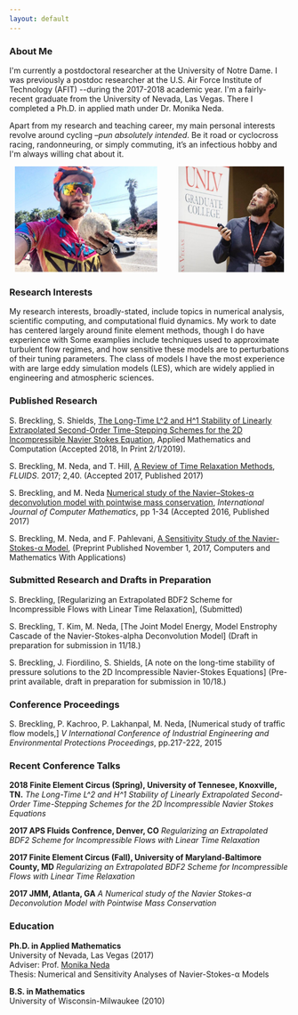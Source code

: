 ```yaml
---
layout: default
---
```


### [](#header-3)About Me
I'm currently a postdoctoral researcher at the University of Notre Dame. I was previously a postdoc researcher at the U.S. Air Force Institute of Technology (AFIT) --during the 2017-2018 academic year. I'm a fairly-recent graduate from the University of Nevada, Las Vegas. There I completed a Ph.D. in applied math under Dr. Monika Neda. 

Apart from my research and teaching career, my main personal interests revolve around cycling *–pun absolutely intended*. Be it road or cyclocross racing, randonneuring, or simply commuting, it’s an infectious hobby and I'm always willing chat about it. 

<center>
<img src="images/bikes.jpg" height="190px"> <span style="display:inline-block; width: 30px;"></span> <img src="images/math.jpg" height="190px">
</center>


### [](#header-3)Research Interests
My research interests, broadly-stated, include topics in numerical analysis, scientific computing, and computational fluid dynamics. My work to date has centered largely around finite element methods, though I do have experience with Some examplies include techniques used to approximate turbulent flow regimes, and how sensitive these models are to perturbations of their tuning parameters. The class of models I have the most experience with are large eddy simulation models (LES), which are widely applied in engineering and atmospheric sciences.


### [](#header-3)Published Research
S. Breckling, S. Shields, [The Long-Time L^2 and H^1 Stability of Linearly Extrapolated Second-Order Time-Stepping Schemes for the 2D Incompressible Navier Stokes Equation](https://www.sciencedirect.com/science/article/pii/S009630031830794X), Applied Mathematics and Computation (Accepted 2018, In Print 2/1/2019).

S. Breckling, M. Neda, and T. Hill, [A Review of Time Relaxation Methods](http://www.mdpi.com/2311-5521/2/3/40/pdf), *FLUIDS*. 2017; 2,40. (Accepted 2017, Published 2017)

S. Breckling, and M. Neda [Numerical study of the Navier–Stokes-α deconvolution model with pointwise mass conservation](http://www.tandfonline.com/doi/full/10.1080/00207160.2017.1329532), *International Journal of Computer Mathematics*, pp 1-34 (Accepted 2016, Published 2017)

S. Breckling, M. Neda, and F. Pahlevani, [A Sensitivity Study of the Navier-Stokes-α Model](http://www.sciencedirect.com/science/article/pii/S0898122117306168), (Preprint Published November 1, 2017, Computers and Mathematics With Applications)

### [](#header-3)Submitted Research and Drafts in Preparation
S. Breckling, [Regularizing an Extrapolated BDF2 Scheme for Incompressible Flows with Linear Time Relaxation], (Submitted)

S. Breckling, T. Kim, M. Neda, [The Joint Model Energy, Model Enstrophy Cascade of the Navier-Stokes-alpha Deconvolution Model] (Draft in preparation for submission in 11/18.)

S. Breckling, J. Fiordilino, S. Shields, [A note on the long-time stability of pressure solutions to the 2D Incompressible Navier-Stokes Equations] (Pre-print available, draft in preparation for submission in 10/18.)

### [](#header-4)Conference Proceedings
S. Breckling, P. Kachroo, P. Lakhanpal, M. Neda, [Numerical study of traffic flow models,] *V International Conference of Industrial Engineering and Environmental Protections Proceedings*, pp.217-222, 2015

### [](#header-3)Recent Conference Talks
**2018 Finite Element Circus (Spring), University of Tennesee, Knoxville, TN.** *The Long-Time L^2 and H^1 Stability of Linearly Extrapolated Second-Order Time-Stepping Schemes for the 2D Incompressible Navier Stokes Equations*

**2017 APS Fluids Confrence, Denver, CO** *Regularizing an Extrapolated BDF2 Scheme for Incompressible Flows with Linear Time Relaxation*

**2017 Finite Element Circus (Fall), University of Maryland-Baltimore County, MD** *Regularizing an Extrapolated BDF2 Scheme for Incompressible Flows with Linear Time Relaxation*

**2017 JMM, Atlanta, GA** *A Numerical study of the Navier Stokes-α Deconvolution Model with Pointwise Mass Conservation*

### [](#header-3)Education
**Ph.D. in Applied Mathematics** <br> 
University of Nevada, Las Vegas (2017) <br>
Adviser: Prof. [Monika Neda](https://faculty.unlv.edu/neda/) <br>
Thesis: Numerical and Sensitivity Analyses of Navier-Stokes-α Models 

**B.S. in Mathematics**<br>
University of Wisconsin-Milwaukee (2010)

